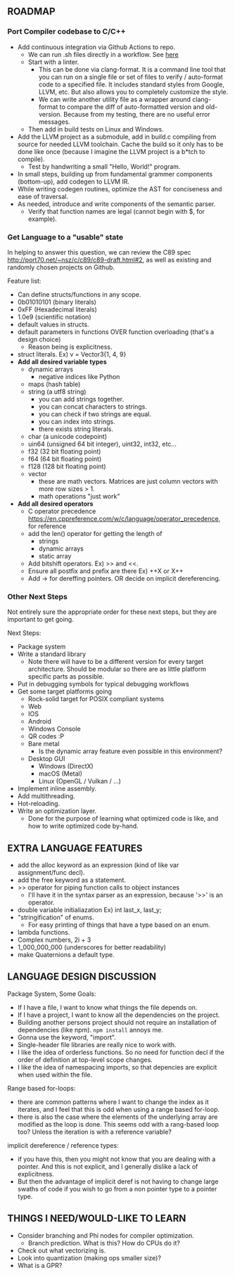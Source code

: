 ## ROADMAP

### Port Compiler codebase to C/C++
- Add continuous integration via Github Actions to repo.
  - We can run .sh files directly in a workflow. See <a href="https://docs.github.com/en/actions/learn-github-actions/essential-features-of-github-actions#adding-scripts-to-your-workflow">here</a>
  - Start with a linter.
    - This can be done via clang-format. It is a command line tool that you can run on a single file or set of files to verify / auto-format code to a specified file. It includes standard styles from Google, LLVM, etc. But also allows you to completely customize the style.
    - We can write another utility file as a wrapper around clang-format to compare the diff of auto-formatted version and old-version. Because from my testing, there are no useful error messages.
  - Then add in build tests on Linux and Windows.
- Add the LLVM project as a submodule, add in build.c compiling from source for needed LLVM toolchain. Cache the build so it only has to be done like once (because I imagine the LLVM project is a b*tch to compile).
  - Test by handwriting a small "Hello, World!" program.
- In small steps, building up from fundamental grammer components (bottom-up), add codegen to LLVM IR.
- While writing codegen routines, optimize the AST for conciseness and ease of traversal.
- As needed, introduce and write components of the semantic parser.
  - Verify that function names are legal (cannot begin with $, for example).

### Get Language to a "usable" state

In helping to answer this question, we can review the C89 spec http://port70.net/~nsz/c/c89/c89-draft.html#2, as well as existing and randomly chosen projects on Github.

Feature list:
- Can define structs/functions in any scope.
- 0b01010101 (binary literals)
- 0xFF (Hexadecimal literals)
- 1.0e9 (scientific notation)
- default values in structs.
- default parameters in functions OVER function overloading (that's a design choice)
  - Reason being is explicitness.
- struct literals. Ex) v = Vector3{1, 4, 9}
- **Add all desired variable types**
  - dynamic arrays
    - negative indices like Python
  - maps (hash table)
  - string (a utf8 string)
    - you can add strings together.
    - you can concat characters to strings.
    - you can check if two strings are equal.
    - you can index into strings.
    - there exists string literals.
  - char (a unicode codepoint)
  - uin64 (unsigned 64 bit integer), uint32, int32, etc...
  - f32 (32 bit floating point)
  - f64 (64 bit floating point)
  - f128 (128 bit floating point)
  - vector
    - these are math vectors. Matrices are just column vectors with more row sizes > 1.
    - math operations "just work"
- **Add all desired operators**
  - C operator precedence https://en.cppreference.com/w/c/language/operator_precedence, for reference
  - add the len() operator for getting the length of
    - strings
    - dynamic arrays
    - static array
  - Add bitshift operators. Ex) >> and <<.
  - Ensure all postfix and prefix are there Ex) ++X or X++
  - Add -> for dereffing pointers. OR decide on implicit dereferencing.


### Other Next Steps

Not entirely sure the appropriate order for these next steps, but they are important to get going.

Next Steps:
- Package system 
- Write a standard library
  - Note there will have to be a different version for every target architecture. Should be modular so there are as little platform specific parts as possible.
- Put in debugging symbols for typical debugging workflows
- Get some target platforms going
  - Rock-solid target for POSIX compliant systems
  - Web
  - IOS
  - Android
  - Windows Console
  - QR codes :P
  - Bare metal
    - Is the dynamic array feature even possible in this environment?
  - Desktop GUI
    - Windows (DirectX)
    - macOS (Metal)
    - Linux (OpenGL / Vulkan / ...)
- Implement inline assembly.
- Add multithreading.
- Hot-reloading.
- Write an optimization layer.
  - Done for the purpose of learning what optimized code is like, and how to write optimized code by-hand.

## EXTRA LANGUAGE FEATURES
- add the alloc keyword as an expression (kind of like var assignment/func decl).
- add the free keyword as a statement.
- \>> operator for piping function calls to object instances
    - I'll have it in the syntax parser as an expression, because '>>' is an operator.
- double variable initialiazation
    Ex) int last_x, last_y;
- "stringification" of enums.
  - For easy printing of things that have a type based on an enum.
- lambda functions.
- Complex numbers, 2i + 3
- 1_000_000_000 (underscores for better readability)
- make Quaternions a default type.

## LANGUAGE DESIGN DISCUSSION

Package System, Some Goals:
- If I have a file, I want to know what things the file depends on.
- If I have a project, I want to know all the dependencies on the project.
- Building another persons project should not require an installation of dependencies (like npm). ```npm install``` annoys me.
- Gonna use the keyword, "import".
- Single-header file libraries are really nice to work with.
- I like the idea of orderless functions. So no need for function decl if the order of definition at top-level scope changes.
- I like the idea of namespacing imports, so that depencies are explicit when used within the file.

Range based for-loops:
- there are common patterns where I want to change the index as it iterates, and I feel that this is odd when using a range based for-loop.
- there is also the case where the elements of the underlying array are modified as the loop is done. This seems odd with a 
rang-based loop too? Unless the iteration is with a reference variable?

implicit dereference / reference types:
- if you have this, then you might not know that you are dealing with a pointer. And this is not explicit, and I generally dislike a lack of explicitness.
- But then the advantage of implicit deref is not having to change large swaths of code if you wish to go from a non pointer type to a pointer type.

## THINGS I NEED/WOULD-LIKE TO LEARN
- Consider branching and Phi nodes for compiler optimization.
    - Branch prediction. What is this? How do CPUs do it?
- Check out what vectorizing is.
- Look into quantization (making ops smaller size)?
- What is a GPR?
